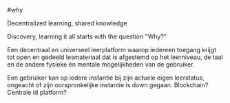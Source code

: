 #why

Decentralized learning, shared knowledge

Discovery, learning it all starts with the question "Why?"

Een decentraal en universeel leerplatform waarop iedereen toegang krijgt tot open en gedeeld lesmateriaal dat is afgestemd op het leerniveau, de taal en de andere fysieke én mentale mogelijkheden van de gebruiker.

Een gebruiker kan op iedere instantie bij zijn actuele eigen leerstatus, ongeacht of zijn oorspronkelijke instantie is down gegaan. Blockchain? Centrale id platform?
